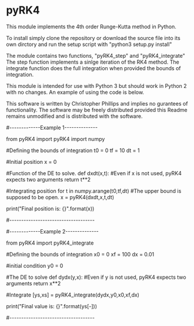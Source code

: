 # pyRK4
This module implements the 4th order Runge-Kutta method in Python.

To install simply clone the repository or download the source file into its own dirctory and run the setup script with "python3 setup.py install"

The module contains two functions, "pyRK4_step" and "pyRK4_integrate"
The step function implements a sinlge iteration of the RK4 method.
The integrate function does the full integration when provided the bounds of integration.

This module is intended for use with Python 3 but should work in Python 2 with no changes.
An example of using the code is below.

This software is written by Christopher Phillips and implies no gurantees of functionality.
The software may be freely distributed provided this Readme remains unmodified and is distributed with the software.


#-------------Example 1--------------

 from pyRK4 import pyRK4
 import numpy
 
 #Defining the bounds of integration
 t0 = 0
 tf = 10
 dt = 1

 #Initial position
 x = 0

 #Function of the DE to solve.
 def dxdt(x,t): #Even if x is not used, pyRK4 expects two arguments
   return t**2
   

 #Integrating position
 for t in numpy.arange(t0,tf,dt) #The upper bound is supposed to be open.
   x = pyRK4(dxdt,x,t,dt)

 print("Final position is: {}".format(x))

#------------------------------------

#-------------Example 2--------------

 from pyRK4 import pyRK4_integrate
 
 #Defining the bounds of integration
 x0 = 0
 xf = 100
 dx = 0.01

 #initial condition
 y0 = 0

 #The DE to solve
 def dydx(y,x): #Even if y is not used, pyRK4 expects two arguments
   return x**2

 #Integrate
 [ys,xs] = pyRK4_integrate(dydx,y0,x0,xf,dx)

 print("Final value is: {}".format(ys[-]))

#------------------------------------
